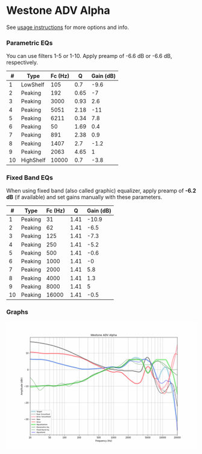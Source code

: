 # Westone ADV Alpha
See [usage instructions](https://github.com/jaakkopasanen/AutoEq#usage) for more options and info.

### Parametric EQs
You can use filters 1-5 or 1-10. Apply preamp of -6.6 dB or -6.6 dB, respectively.

|   # | Type      |   Fc (Hz) |    Q |   Gain (dB) |
|-----|-----------|-----------|------|-------------|
|   1 | LowShelf  |       105 | 0.7  |        -9.6 |
|   2 | Peaking   |       192 | 0.65 |        -7   |
|   3 | Peaking   |      3000 | 0.93 |         2.6 |
|   4 | Peaking   |      5051 | 2.18 |       -11   |
|   5 | Peaking   |      6211 | 0.34 |         7.8 |
|   6 | Peaking   |        50 | 1.69 |         0.4 |
|   7 | Peaking   |       891 | 2.38 |         0.9 |
|   8 | Peaking   |      1407 | 2.7  |        -1.2 |
|   9 | Peaking   |      2063 | 4.65 |         1   |
|  10 | HighShelf |     10000 | 0.7  |        -3.8 |

### Fixed Band EQs
When using fixed band (also called graphic) equalizer, apply preamp of **-6.2 dB** (if available) and set gains manually with these parameters.

|   # | Type    |   Fc (Hz) |    Q |   Gain (dB) |
|-----|---------|-----------|------|-------------|
|   1 | Peaking |        31 | 1.41 |       -10.9 |
|   2 | Peaking |        62 | 1.41 |        -6.5 |
|   3 | Peaking |       125 | 1.41 |        -7.3 |
|   4 | Peaking |       250 | 1.41 |        -5.2 |
|   5 | Peaking |       500 | 1.41 |        -0.6 |
|   6 | Peaking |      1000 | 1.41 |        -0   |
|   7 | Peaking |      2000 | 1.41 |         5.8 |
|   8 | Peaking |      4000 | 1.41 |         1.3 |
|   9 | Peaking |      8000 | 1.41 |         5   |
|  10 | Peaking |     16000 | 1.41 |        -0.5 |

### Graphs
![](./Westone%20ADV%20Alpha.png)
